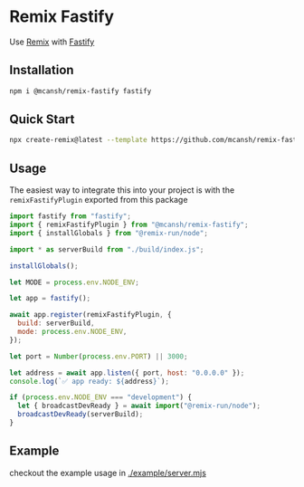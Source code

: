 # Remix Fastify

Use [Remix](https://remix.run) with [Fastify](http://fastify.io)

## Installation

```sh
npm i @mcansh/remix-fastify fastify
```

## Quick Start

```sh
npx create-remix@latest --template https://github.com/mcansh/remix-fastify/tree/main/example
```

## Usage

The easiest way to integrate this into your project is with the `remixFastifyPlugin` exported from this package

```js
import fastify from "fastify";
import { remixFastifyPlugin } from "@mcansh/remix-fastify";
import { installGlobals } from "@remix-run/node";

import * as serverBuild from "./build/index.js";

installGlobals();

let MODE = process.env.NODE_ENV;

let app = fastify();

await app.register(remixFastifyPlugin, {
  build: serverBuild,
  mode: process.env.NODE_ENV,
});

let port = Number(process.env.PORT) || 3000;

let address = await app.listen({ port, host: "0.0.0.0" });
console.log(`✅ app ready: ${address}`);

if (process.env.NODE_ENV === "development") {
  let { broadcastDevReady } = await import("@remix-run/node");
  broadcastDevReady(serverBuild);
}
```

## Example

checkout the example usage in [./example/server.mjs](./example/server.mjs)
